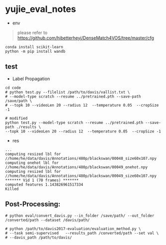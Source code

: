 # yujie_eval_notes

- env

> please refer to <https://github.com/hibetterheyj/DenseMatch4VOS/tree/master/cfg>

```shell
conda install scikit-learn
python -m pip install wandb
```

## test

- Label Propagation

```shell
cd code
# python test.py --filelist /path/to/davis/vallist.txt \
# --model-type scratch --resume ../pretrained.pth --save-path /save/path \
# --topk 10 --videoLen 20 --radius 12  --temperature 0.05  --cropSize -1

# modified
python test.py --model-type scratch --resume ../pretrained.pth --save-path ./results \
--topk 10 --videoLen 20 --radius 12  --temperature 0.05  --cropSize -1
```

- res

```shell
...
computing resized lbl for //home/he/data/davis/Annotations/480p/blackswan/00048_size60x107.npy
computing onehot lbl for //home/he/data/davis/Annotations/480p/blackswan/00049_onehot.npy
computing resized lbl for //home/he/data/davis/Annotations/480p/blackswan/00049_size60x107.npy
******* Vid 1 (70 frames) *******
computed features 1.143826961517334
Killed
```

## Post-Processing:

```shell
# python eval/convert_davis.py --in_folder /save/path/ --out_folder /converted/path --dataset /davis/path/

# python /path/to/davis2017-evaluation/evaluation_method.py \
# --task semi-supervised   --results_path /converted/path --set val \
# --davis_path /path/to/davis/
```
